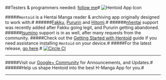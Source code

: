 ##Testers & programmers needed: [follow me](https://github.com/csaki/Hentoid/issues/46)#
![Hentoid App Icon](https://github.com/avluis/Hentoid-Resources/raw/master/wiki/assets/img/ic_launcher-web.png)

#####`Hentoid` is a Hentai Manga reader & archiving app originally designed to work with:#
######[Fakku](https://www.fakku.net/), [Pururin](http://pururin.com/) and [Hitomi](http://hitomi.la/).#
######[nhentai](http://nhentai.net/) support was recently added after Fakku going legit, and Pururin getting abandoned.
######[tsumino](http://www.tsumino.com/) support is in as well, after many requests from the community.
#####Check out the [Getting Started with Hentoid](https://github.com/csaki/Hentoid/wiki/Getting-Started-with-Hentoid) guide if you need assistance installing `Hentoid` on your device.#
#####For the latest release, [go here](https://github.com/csaki/Hentoid/releases/latest).#
[![Circle CI](https://circleci.com/gh/avluis/Hentoid.svg?style=svg)](https://circleci.com/gh/avluis/Hentoid)
___
#####Visit our [Google+ Community](https://plus.google.com/communities/110496467189870321840) for Announcements, and Updates.#
######Help us shape Hentoid into the best H-Manga App for you.#
___
